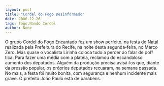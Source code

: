 ```yaml
---
layout: post
title: "Cordel do Fogo Desinformado"
date: 2006-12-26
tags: fogo,Nando Cordel
author: None
---
```

O grupo Cordel do Fogo Encantado fez um show perfeito, na festa de Natal realizada pela Prefeitura do Recife, na noite desta segunda-feira, no Marco Zero. 
Mas quase o vocalista Lirinha coloca tudo a perder ao falar de pol?tica. Para fazer uma média com a platéia, reclamou do escandaloso aumento dos deputados.
Alguém da produção precisa avisá-los que, diante da pressão popular, os próprios deputados recuaram, na semana passada.
No mais, a festa foi muito bonita, com segurança e nenhum incidente mais grave. O prefeito João Paulo está de parabéns. 